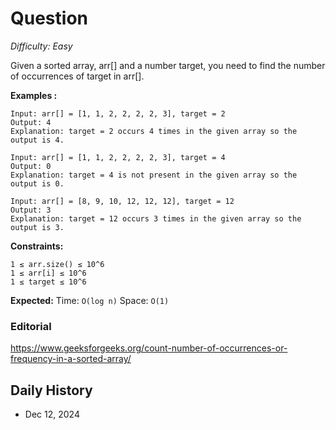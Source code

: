 # Question 

_Difficulty: Easy_

Given a sorted array, arr[] and a number target, you need to find the number of occurrences of target in arr[]. 

**Examples :**
```
Input: arr[] = [1, 1, 2, 2, 2, 2, 3], target = 2
Output: 4
Explanation: target = 2 occurs 4 times in the given array so the output is 4.

Input: arr[] = [1, 1, 2, 2, 2, 2, 3], target = 4
Output: 0
Explanation: target = 4 is not present in the given array so the output is 0.

Input: arr[] = [8, 9, 10, 12, 12, 12], target = 12
Output: 3
Explanation: target = 12 occurs 3 times in the given array so the output is 3.
```

**Constraints:**
```
1 ≤ arr.size() ≤ 10^6
1 ≤ arr[i] ≤ 10^6
1 ≤ target ≤ 10^6
```

**Expected:**
Time: `O(log n)`
Space: `O(1)`

### Editorial
https://www.geeksforgeeks.org/count-number-of-occurrences-or-frequency-in-a-sorted-array/

## Daily History
- Dec 12, 2024